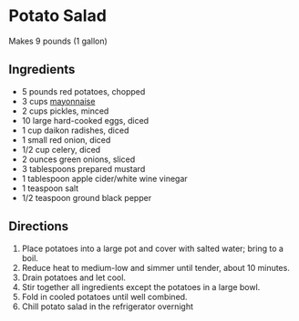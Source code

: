 # Potato Salad

Makes 9 pounds (1 gallon)

## Ingredients

- 5 pounds red potatoes, chopped
- 3 cups [mayonnaise](Sauces\Mayonnaise.md)
- 2 cups pickles, minced
- 10 large hard-cooked eggs, diced
- 1 cup daikon radishes, diced
- 1 small red onion, diced
- 1/2 cup celery, diced
- 2 ounces green onions, sliced
- 3 tablespoons prepared mustard
- 1 tablespoon apple cider/white wine vinegar
- 1 teaspoon salt
- 1/2 teaspoon ground black pepper

## Directions

1. Place potatoes into a large pot and cover with salted water; bring to a boil.
1. Reduce heat to medium-low and simmer until tender, about 10 minutes.
1. Drain potatoes and let cool.
1. Stir together all ingredients except the potatoes in a large bowl.
1. Fold in cooled potatoes until well combined.
1. Chill potato salad in the refrigerator overnight
